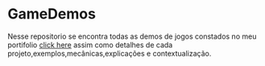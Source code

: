 # GameDemos

Nesse repositorio se encontra todas as demos de jogos constados no meu portifolio [click here](https://marceloricoy.github.io/gamedevportfolio/#) assim como detalhes de cada projeto,exemplos,mecânicas,explicações e contextualização.